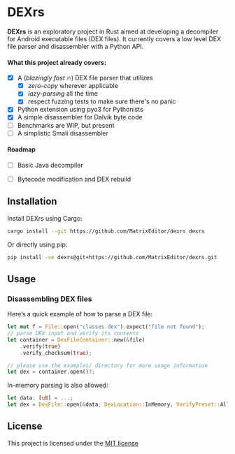 # DEXrs

**DEXrs** is an exploratory project in Rust aimed at developing a decompiler for Android executable files (DEX files). It currently covers a low level DEX file parser and disassembler with a Python API.

#### What this project already covers:

- [x] A (*blazingly fast* 🔥) DEX file parser that utilizes
    - [x] *zero-copy* wherever applicable
    - [x] *lazy-parsing* all the time
    - [x] respect fuzzing tests to make sure there's no panic
- [x] Python extension using pyo3 for Pythonists
- [x] A simple disassembler for Dalvik byte code
- [ ] Benchmarks are WIP, but present
- [ ] A simplistic Smali disassembler

#### Roadmap

- [ ] Basic Java decompiler
- [ ] Bytecode modification and DEX rebuild


## Installation


Install DEXrs using Cargo:
```bash
cargo install --git https://github.com/MatrixEditor/dexrs dexrs
```

Or directly using pip:
```bash
pip install -ve dexrs@git+https://github.com/MatrixEditor/dexrs.git
```

## Usage

### Disassembling DEX files

Here’s a quick example of how to parse a DEX file:

```rust
let mut f = File::open("classes.dex").expect("file not found");
// parse DEX input and verify its contents
let container = DexFileContainer::new(&file)
    .verify(true)
    .verify_checksum(true);

// please use the examples/ directory for more usage information
let dex = container.open()?;
```

In-memory parsing is also allowed:
```rust
let data: [u8] = ...;
let dex = DexFile::open(&data, DexLocation::InMemory, VerifyPreset::All)?;
```

## License

This project is licensed under the [MIT license](LICENSE)